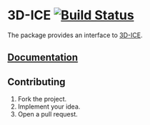 # 3D-ICE [![Build Status][status-img]][status-url]

The package provides an interface to [3D-ICE][1].

## [Documentation][doc]

## Contributing

1. Fork the project.
2. Implement your idea.
3. Open a pull request.

[1]: http://esl.epfl.ch/3D-ICE

[doc]: https://stainless-steel.github.io/3d-ice
[status-img]: https://travis-ci.org/stainless-steel/3d-ice.svg?branch=master
[status-url]: https://travis-ci.org/stainless-steel/3d-ice

